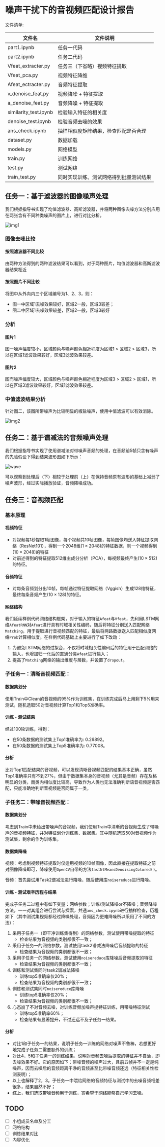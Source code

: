 # 噪声干扰下的音视频匹配设计报告

文件清单:

| 文件名                | 文件说明                               |
| --------------------- | -------------------------------------- |
| part1.ipynb           | 任务一代码                             |
| part2.ipynb           | 任务二代码                             |
| Vfeat_extracter.py    | 任务三（下省略）视频特征提取           |
| Vfeat_pca.py          | 视频特征降维                           |
| Afeat_ectracter.py    | 音频特征提取                           |
| v_denoise_feat.py     | 视频降噪 + 特征提取                    |
| a_denoise_feat.py     | 音频降噪 + 特征提取                    |
| similarity_test.ipynb | 检验输入特征的相关度                   |
| denoise_test.ipynb    | 检验音频去噪的效果                     |
| ans_check.ipynb       | 抽样相似度矩阵结果，检查匹配是否合理   |
| dataset.py            | 数据加载                               |
| models.py             | 网络模型                               |
| train.py              | 训练网络                               |
| test.py               | 测试网络                               |
| train_test.py         | 同时实现训练、测试网络得到批量测试结果 |

## 任务一：基于滤波器的图像噪声处理

我们根据指导书实现了均值滤波器、高斯滤波器，并将两种图像去噪方法分别应用在两张含有不同种类噪声的图片上，进行对比分析。

![img1](.\imgs\Task1\img1.png)

### 图像去噪比较

#### 按照滤波器不同比较

由两种方法得到的两种滤波结果可以看到，对于两种图片，均值滤波器和高斯滤波器结果相近

#### 按照图片不同比较

将图中从外向内三个区域编号为1、2、3，则：

- 图一中区域1去噪效果较好，区域2一般，区域3较差；
- 图二中区域1去噪效果较差，区域2一般，区域3较好

### 分析
#### 图片1
图一噪声幅度较小，区域颜色与噪声颜色相近程度为区域1 > 区域2 > 区域3，所以在区域1滤波效果较好，区域3滤波效果较差。
#### 图片2
图而噪声幅度较大，区域颜色与噪声颜色相近程度为区域3 > 区域2 > 区域1，所以在区域3滤波效果较好，区域1滤波效果较差。
### 中值滤波结果分析

针对图二，该图所带噪声为比较明显的椒盐噪声，使用中值滤波可以有效消除。

![img2](.\imgs\Task1\img2.png)

## 任务二：基于谱减法的音频噪声处理

我们根据指导书实现了使用谱减法对带噪声音频的处理，在音频前5帧只含有噪声的先验假设下得到结果波形图如下所示：

![wave](.\imgs\Task2\wave.png)

可以观察到处理后（下）相较于处理前（上）在保持音频原有波形的基础上减弱了噪声波形，经过实际播放验证，音频降噪成功。

## 任务三：音视频匹配

### 基本原理

#### 视频特征

- 对视频每1秒提取1帧图像，每个视频共10帧图像，每帧图像均送入特征提取网络（ResNet101），得到一个2048维$(1\times2048)$的特征数据，则一个视频得到$(10\times2048)$的特征
- 对前述得到的特征提取512维主成分分析（PCA），每视频最终产生$(10\times512)$的特征。

#### 音频特征

- 对每条音频划分出10帧，每帧通过特征提取网络（Vggish）生成128维特征，最终每条音频产生$(10\times128)$的特征。

#### 网络结构

我们延续样例代码网络结构框架，对于输入的特征`Afeat`与`Vfeat`，先利用LSTM网络`AfeatRNN`对`Afeat`进行具有时域相关性编码，随后将特征分别送入匹配网络`Matching`，用于提取进行音视频匹配的特征，最后将两路数据送入匹配相似度网络`Prob`计算相似度。在样例代码基础上主要进行了如下改动：

1. 为避免LSTM网络的过拟合，不仅将时域相关性编码后的特征用于匹配网络的输入，也增加归一化后的直通分类`Afeat`进行输入；
2. 提高了`Matching`网络的输出维度与层数，并设置了`dropout`。

### 子任务一：清晰音视频匹配：

#### 数据集划分

使用Train中Clean的音视频的95%作为训练集，在训练完成后马上用剩下5%用来测试，随机选取50对音视频计算Top1和Top5准确率。

#### 训练 - 测试结果

经过100轮训练，得到：

- 在50条数据的测试集上Top1准确率为: 0.26892。
- 在50条数据的测试集上Top5准确率为: 0.77008。

#### 分析

比对Top1匹配结果的音视频，可以发现清晰音视频匹配的结果基本正确，虽然Top1准确率只有不到27%，但由于数据集本身的音视频（尤其是音频）存在及格明显的分类，而类内相似度比较高，导致作为人类也无法准确判断语音视频是否匹配，只能准确地判断音视频是否同属于一类。

### 子任务二：带噪音视频匹配：

#### 数据集划分

考虑到Train中未给出带噪声的音视频，我们使用Train中清晰的音视频生成了带噪声的音视频特征，并对特征划分训练集、数据集。其中随机选取50对音视频作为测试集，剩余的作为训练集。

#### 数据集降噪

视频：考虑到视频特征提取时仅适用视频的10帧图像，因此直接在提取特征之前对图像降噪即可，降噪使用`OpenCV`自带的方法`fastNlMeansDenoisingColored()`。

音频：首先尝试用Task2谱减法进行降噪，随后使用库`noisereduce`进行降噪。

#### 训练 - 测试艰辛历程与结果

完成子任务二过程中有如下变量：网络参数；训练/测试降噪or不降噪；音频降噪方法。一一对其组合进行尝试与探索，并通`ans_check.ipynb`进行抽样检查，历程如下（其中测试集视频都经过降噪处理，音频因为更难降噪所以采用了不同的方法）：

1. 采用子任务一（即干净训练集得到）的网络参数，测试使用带噪提取的特征
   - 检查结果为音视频的类别都很不一致；
2. 采用子任务一的网络参数，测试使用task2谱减法降噪后音频提取的特征
   - 检查结果为音视频的类别都很不一致；
3. 采用子任务一的网络参数，测试使用`noisereduce`库降噪后音频提取的特征
   - 检查结果为音视频的类别都很不一致；
4. 训练和测试集同时task2谱减法降噪
   - 训练top5准确率仅20%；
   - 检查结果为音视频的类别都很不一致；
5. 训练和测试集同时`noisereduce`库降噪
   - 训练top5准确率仅20%；
   - 检查结果为音视频的类别都很不一致；
6. 心态崩了不对音频去噪，对训练音频加噪声提特征训练，用带噪特征测试
   - 训练top5准确率60%；
   - 检查结果有显著提升，不过还远不及子任务一结果。

#### 分析

- 对比1和子任务一的结果，说明子任务一训练的网络对噪声不鲁棒，若想更好地完成子任务二需要额外的训练；
- 对比4，5和子任务一的训练结果，说明对音频去噪后提取的特征并不自洽，即去噪效果不好。它的原因如下：带噪音频的噪声过大，且前五帧并不一定是纯噪声，因而去噪后的音频距离干净的音频甚至比带噪音频还远（特征相关性检测表明）；
- 以上也解释了2，3。子任务一中喂给网络的音频特征与测试中的去噪音频相差很多，结果自然不好；
- 综上，我们选取带噪音频用于训练，寄希望于网络能够自己学习去噪。



## TODO

- [ ] 小组成员名单及分工
- [ ] 网络结构
- [ ] 训练结果对比
- [ ] 内容优化